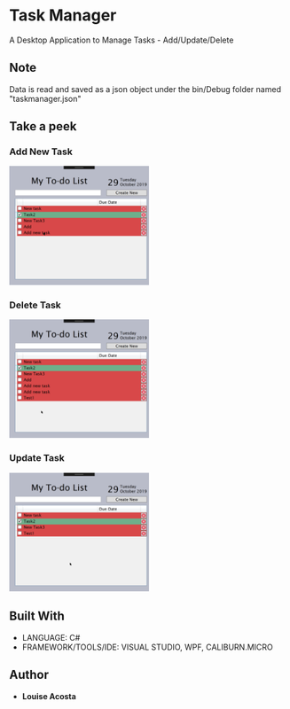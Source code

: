 # Task Manager
A Desktop Application to Manage Tasks - Add/Update/Delete

## Note
Data is read and saved as a json object under the bin/Debug folder named "taskmanager.json"

## Take a peek
### Add New Task
<img src="TaskManager/images/add_task.gif" width="50%" alt="view"></img>

### Delete Task
<img src="TaskManager/images/delete_task.gif" width="50%" alt="view"></img>

### Update Task
<img src="TaskManager/images/update_task.gif" width="50%" alt="view"></img>
## Built With
* LANGUAGE: C#
* FRAMEWORK/TOOLS/IDE: VISUAL STUDIO, WPF, CALIBURN.MICRO

## Author

* **Louise Acosta** 

